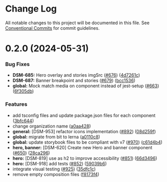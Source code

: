 # Change Log

All notable changes to this project will be documented in this file.
See [Conventional Commits](https://conventionalcommits.org) for commit guidelines.

# 0.2.0 (2024-05-31)

### Bug Fixes

- **DSM-685:** Hero overlay and stories imgSrc ([#676](https://github.com/CarlsbergGBS/cx-component-library/issues/676)) ([4d7261c](https://github.com/CarlsbergGBS/cx-component-library/commit/4d7261c3e8af3e56dcebcc243a2297b77077fad9))
- **DSM-687:** Banner breakpoint and stories ([#679](https://github.com/CarlsbergGBS/cx-component-library/issues/679)) ([bcc1536](https://github.com/CarlsbergGBS/cx-component-library/commit/bcc1536734ea1e5a2b36344b51b40e563dab3b23))
- **global:** Mock match media on component instead of jest-setup ([#663](https://github.com/CarlsbergGBS/cx-component-library/issues/663)) ([6f305db](https://github.com/CarlsbergGBS/cx-component-library/commit/6f305db448decaf4a3fed44ff38188a7fdf47ed4))

### Features

- add tsconfig files and update package.json files for each component ([3bfc644](https://github.com/CarlsbergGBS/cx-component-library/commit/3bfc644e1cfc9dbb7cf7a0469e25fce055b53240))
- change organization name ([a0aa428](https://github.com/CarlsbergGBS/cx-component-library/commit/a0aa428f43138af5707a3ff4c0e36b7c056f02e6))
- **general:** [DSM-953] refactor icons implementation ([#892](https://github.com/CarlsbergGBS/cx-component-library/issues/892)) ([08d259f](https://github.com/CarlsbergGBS/cx-component-library/commit/08d259f476ce97e9db8ac41d5eb4773eabca0d37))
- **global:** migrate from bit to lerna ([a0110c8](https://github.com/CarlsbergGBS/cx-component-library/commit/a0110c8831370dc762c193b17cc593eed381f990))
- **global:** update storybook files to be compliant with v7 ([#970](https://github.com/CarlsbergGBS/cx-component-library/issues/970)) ([c61d4b4](https://github.com/CarlsbergGBS/cx-component-library/commit/c61d4b40a0755becf942ad3f28758a159f8c54e4))
- **hero, banner:** [DSM-620] Create new Hero and banner component ([#650](https://github.com/CarlsbergGBS/cx-component-library/issues/650)) ([28ca296](https://github.com/CarlsbergGBS/cx-component-library/commit/28ca29674647143244183e45539f1e60b25d8c0b))
- **hero:** [DSM-819] use as h2 to improve accessibility ([#851](https://github.com/CarlsbergGBS/cx-component-library/issues/851)) ([66d3496](https://github.com/CarlsbergGBS/cx-component-library/commit/66d3496ac58a4058421d0c63268f92b67b056734))
- **hero:** [DSM-918] add tests ([#852](https://github.com/CarlsbergGBS/cx-component-library/issues/852)) ([59039b6](https://github.com/CarlsbergGBS/cx-component-library/commit/59039b699637a4ccaff18677f64fda9add48c586))
- integrate visual testing ([#925](https://github.com/CarlsbergGBS/cx-component-library/issues/925)) ([35dfc1c](https://github.com/CarlsbergGBS/cx-component-library/commit/35dfc1cce6b76d5d2661d552f9fb25477d3a57f7))
- remove empty composition files ([f8173f4](https://github.com/CarlsbergGBS/cx-component-library/commit/f8173f4a2ecbf80bb7b6ffe848c023ae31819c2d))
